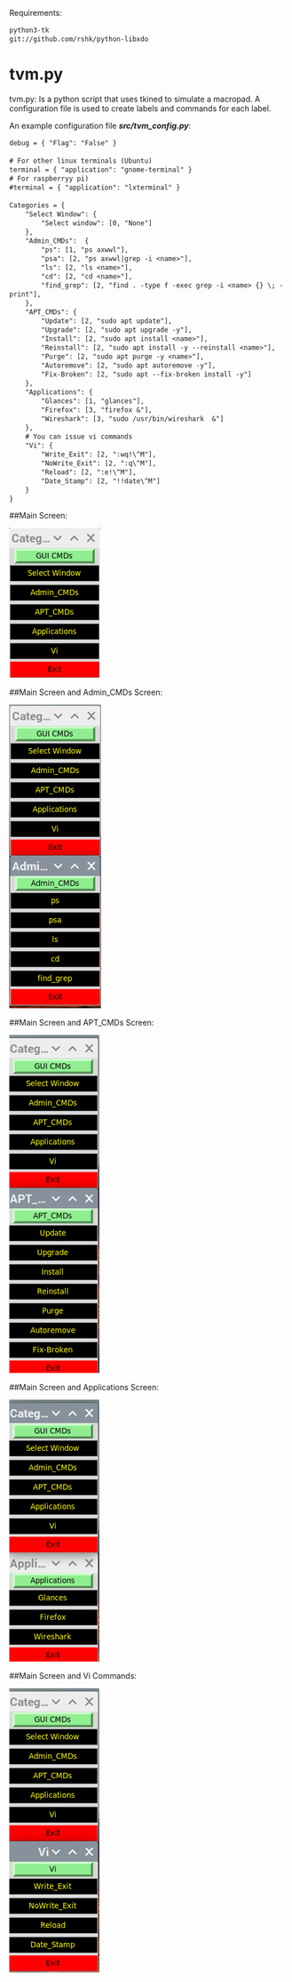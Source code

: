 Requirements:

```
python3-tk
git://github.com/rshk/python-libxdo
```
# tvm.py

tvm.py: Is a  python script that uses tkined to simulate a macropad. A configuration file is used to create labels and commands for each label.

An example configuration file ***src/tvm_config.py***:
```
debug = { "Flag": "False" }

# For other linux terminals (Ubuntu)
terminal = { "application": "gnome-terminal" }
# For raspberryy pi)
#terminal = { "application": "lxterminal" }

Categories = {
    "Select Window": {
        "Select window": [0, "None"]
    },
    "Admin_CMDs":  {
        "ps": [1, "ps axwwl"],
        "psa": [2, "ps axwwl|grep -i <name>"],
        "ls": [2, "ls <name>"],
        "cd": [2, "cd <name>"],
        "find_grep": [2, "find . -type f -exec grep -i <name> {} \; -print"],
    },
    "APT_CMDs": {
        "Update": [2, "sudo apt update"],
        "Upgrade": [2, "sudo apt upgrade -y"],
        "Install": [2, "sudo apt install <name>"],
        "Reinstall": [2, "sudo apt install -y --reinstall <name>"],
        "Purge": [2, "sudo apt purge -y <name>"],
        "Autoremove": [2, "sudo apt autoremove -y"],
        "Fix-Broken": [2, "sudo apt --fix-broken install -y"]
    },
    "Applications": {
        "Glances": [1, "glances"],
        "Firefox": [3, "firefox &"],
        "Wireshark": [3, "sudo /usr/bin/wireshark  &"]
    },
    # You can issue vi commands
    "Vi": {
        "Write_Exit": [2, ":wq!\^M"],
        "NoWrite_Exit": [2, ":q\^M"],
        "Reload": [2, ":e!\^M"],
        "Date_Stamp": [2, "!!date\^M"]
    }
}
```

##Main Screen:

![Example Main Screen](docs/main.png "Example Main Screen")

##Main Screen and Admin_CMDs Screen:

![Example Main Screen and Admin Commands](docs/main_and_Admin_CMDs.png "Example Main Screen and Admin  Commands")

##Main Screen and APT_CMDs Screen:

![Example Main Screen and APT Commands](docs/main_and_APT_CMDs.png "Example Main Screen and APT  Commands")

##Main Screen and Applications Screen:

![Example Main Screen and Aplications](docs/main_and_Aplications.png "Example Main Screen and Aplications")

##Main Screen and Vi Commands:

![Example Main Screen and Vi Commands](docs/main_and_Vi_CMDs.png "Example Main Screen and Vi Commands")
